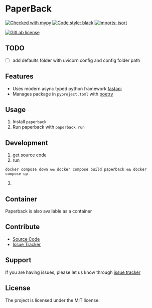 PaperBack
=========

[//]: # ([![Documentation Status][docs_badge]][docs_link])
[//]: # (TODO: add container registry link)

[![Checked with mypy][mypy_badge]](http://mypy-lang.org/)
[![Code style: black][black_badge]](https://github.com/psf/black)
[![Imports: isort][isort_badge]](https://pycqa.github.io/isort/)

[![GitLab license][MIT_license_badge]][license_link]

TODO
----
- [ ] add defaults folder with uvicorn config and config folder path

Features
--------
- Uses modern async typed python framework [fastapi](https://fastapi.tiangolo.com/)
- Manages package in `pyproject.toml` with [poetry](https://python-poetry.org/)

[//]: # (- Has a multilayer configuration system, capable of picking up environment variables and config files)
[//]: # (- Implements modular system with 3 types of modules managed by pythons entrypoints)

Usage
-----
1. Install `paperback`
2. Run paperback with `paperback run`
 
[//]: # (1. Install any other module you want.)



Development
-----------
1. get source code
2. run
```shell
docker compose down && docker compose build paperback && docker compose up
```
3. 

Container
---------
Paperback is also available as a container

Contribute
----------
- [Source Code](https://github.com/PaperText/paperback)
- [Issue Tracker](https://github.com/PaperText/paperback/issues)

Support
-------
If you are having issues, please let us know through [issue tracker](https://github.com/PaperText/paperback/issues)

License
-------
The project is licensed under the MIT license.

<!-- links -->
[docs_badge]: https://readthedocs.org/projects/paperback/badge/?version=latest&style=flat-square
[docs_link]: https://paperback.readthedocs.io/en/latest/?badge=latest

[container_badge]: <>
[container_link]: <>

[mypy_badge]: https://img.shields.io/badge/mypy-checked-2a6db2?style=flat-square
[black_badge]: https://img.shields.io/badge/code%20style-black-000000.svg?style=flat-square
[isort_badge]: https://img.shields.io/badge/imports-isort-1674b1?style=flat-square&labelColor=ef8336

[MIT_license_badge]: https://img.shields.io/badge/License-MIT-yellow.svg?style=flat-square
[license_link]: https://gitlab.com/PaperText/paperback/blob/master/LICENSE
